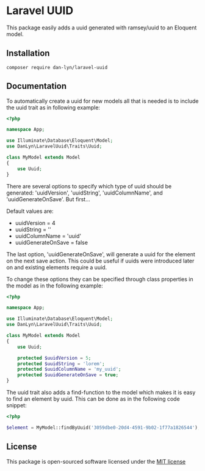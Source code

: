 # Laravel UUID
This package easily adds a uuid generated with ramsey/uuid to an Eloquent model.

## Installation

```composer require dan-lyn/laravel-uuid```

## Documentation
To automatically create a uuid for new models all that is needed is to include the uuid trait as in following example:

```php
<?php

namespace App;

use Illuminate\Database\Eloquent\Model;
use DanLyn\LaravelUuid\Traits\Uuid;

class MyModel extends Model
{
    use Uuid;
}

```

There are several options to specify which type of uuid should be generated: 'uuidVersion', 'uuidString', 'uuidColumnName', and 'uuidGenerateOnSave'. But first...

Default values are:
- uuidVersion = 4
- uuidString = ''
- uuidColumnName = 'uuid'
- uuidGenerateOnSave = false

The last option, 'uuidGenerateOnSave', will generate a uuid for the element on the next save action. This could be useful if uuids were introduced later on and existing elements require a uuid.

To change these options they can be specified through class properties in the model as in the following example:
```php
<?php

namespace App;

use Illuminate\Database\Eloquent\Model;
use DanLyn\LaravelUuid\Traits\Uuid;

class MyModel extends Model
{
    use Uuid;

    protected $uuidVersion = 5;
    protected $uuidString = 'lorem';
    protected $uuidColumnName = 'my_uuid';
    protected $uuidGenerateOnSave = true;
}

```

The uuid trait also adds a find-function to the model which makes it is easy to find an element by uuid. This can be done as in the following code snippet:
```php
<?php

$element = MyModel::findByUuid('3059dbe0-20d4-4591-9b02-1f77a1826544');

```

## License
This package is open-sourced software licensed under the [MIT license](http://opensource.org/licenses/MIT)